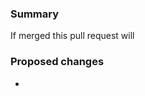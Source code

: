 <!--By submitting a pull request you are acknowledging that you have the right to license your code under the terms of this repositories license.
Please review the [Contributing Guidelines](../CONTRIBUTING.md) for more details
Please make sure you fill the following sections. If this PR fixes an issue, please tag the issue number in the first section.
e.g. This fixes issue #123-->
### Summary
<!-- please finish the following statement -->
If merged this pull request will

### Proposed changes
<!-- Describe the highlights of the proposed changes here -->
-
